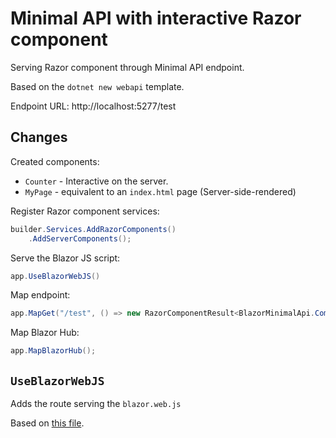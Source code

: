 # Minimal API with interactive Razor component

Serving Razor component through Minimal API endpoint.

Based on the ``dotnet new webapi`` template.

Endpoint URL: http://localhost:5277/test

## Changes

Created components:

* ``Counter`` - Interactive on the server.
* ``MyPage`` - equivalent to an ``index.html`` page (Server-side-rendered)

Register Razor component services:

```cs
builder.Services.AddRazorComponents()
    .AddServerComponents();
```

Serve the Blazor JS script:

```cs 
app.UseBlazorWebJS()
```


Map endpoint:

```cs
app.MapGet("/test", () => new RazorComponentResult<BlazorMinimalApi.Components.MyPage>());
```

Map Blazor Hub:

```cs
app.MapBlazorHub();
```

## ``UseBlazorWebJS``

Adds the route serving the ``blazor.web.js``

Based on [this file](https://github.com/dotnet/aspnetcore/blob/e6c7c01bce4fce79bf5bc84098ea8d347ef358cc/src/Components/Endpoints/src/Builder/RazorComponentsEndpointRouteBuilderExtensions.cs#L28).